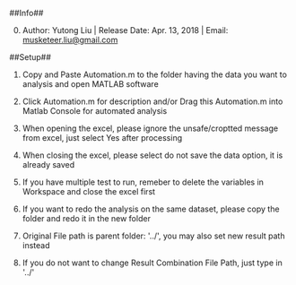 ##Info##

0. Author: Yutong Liu | Release Date: Apr. 13, 2018 | Email: musketeer.liu@gmail.com

##Setup##

1. Copy and Paste Automation.m to the folder having the data you want to analysis and open MATLAB software

2. Click Automation.m for description and/or Drag this Automation.m into Matlab Console for automated analysis

3. When opening the excel, please ignore the unsafe/croptted message from excel, just select Yes after processing

4. When closing the excel, please select do not save the data option, it is already saved

5. If you have multiple test to run, remeber to delete the variables in Workspace and close the excel first

6. If you want to redo the analysis on the same dataset, please copy the folder and redo it in the new folder

7. Original File path is parent folder: '../', you may also set new result path instead

8. If you do not want to change Result Combination File Path, just type in '../'

